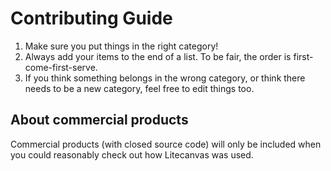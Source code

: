 # Contributing Guide

1. Make sure you put things in the right category!
1. Always add your items to the end of a list. To be fair, the order is first-come-first-serve.
1. If you think something belongs in the wrong category, or think there needs to be a new category, feel free to edit things too.

## About commercial products

Commercial products (with closed source code) will only be included when you could reasonably check out how Litecanvas was used.